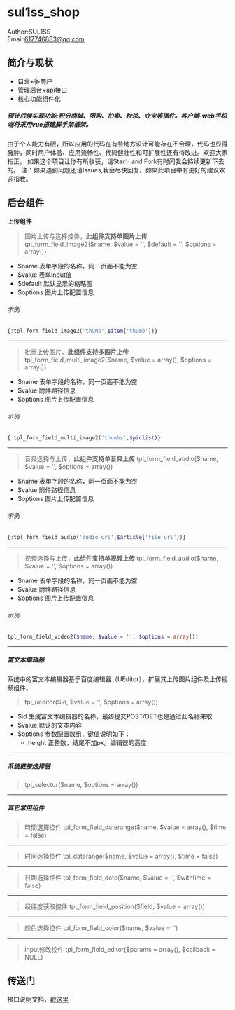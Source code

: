 sul1ss_shop
===============
Author:SUL1SS  
Email:617746883@qq.com

## 简介与现状 ##

 + 自营+多商户
 + 管理后台+api接口
 + 核心功能组件化
##### 预计后续实现功能:积分商城、团购、拍卖、秒杀、夺宝等插件。客户端-web手机端将采用vue搭建脚手架框架。

由于个人能力有限，所以应用的代码在有些地方设计可能存在不合理，代码也显得臃肿，同时用户体验、应用流畅性、代码健壮性和可扩展性还有待改进。欢迎大家指正。
如果这个项目让你有所收获，请Star✨ and Fork有时间我会持续更新下去的。 注：如果遇到问题还请Issues,我会尽快回复。如果此项目中有更好的建议欢迎指教。

## 后台组件
**上传组件**
>图片上传与选择控件，**此组件支持单图片上传**
tpl_form_field_image2($name, $value = '', $default = '', $options = array())
- $name 表单字段的名称，同一页面不能为空
- $value 表单input值
- $default 默认显示的缩略图
- $options 图片上传配置信息

###### *示例*
```php
{:tpl_form_field_image2('thumb',$item['thumb'])}
```
------------
>批量上传图片，**此组件支持多图片上传**
tpl_form_field_multi_image2($name, $value = array(), $options = array())
- $name 表单字段的名称，同一页面不能为空
- $value 附件路径信息
- $options 图片上传配置信息

###### *示例*
```php
{:tpl_form_field_multi_image2('thumbs',$piclist)}
```
------------
>音频选择与上传，**此组件支持单音频上传**
tpl_form_field_audio($name, $value = '', $options = array())
- $name 表单字段的名称，同一页面不能为空
- $value 附件路径信息
- $options 图片上传配置信息

###### *示例*
```php
{:tpl_form_field_audio('audio_url',$article['file_url'])}
```
------------
>视频选择与上传，**此组件支持单视频上传**
tpl_form_field_audio($name, $value = '', $options = array())
- $name 表单字段的名称，同一页面不能为空
- $value 附件路径信息
- $options 图片上传配置信息

###### *示例*
```php
tpl_form_field_video2($name, $value = '', $options = array())
```
------------
##### 富文本编辑器
系统中的富文本编辑器基于百度编辑器（UEditor），扩展其上传图片组件及上传视频组件。
> tpl_ueditor($id, $value = '', $options = array())
- $id 生成富文本编辑器的名称，最终提交POST/GET也是通过此名称来取
- $value 默认的文本内容
- $options 参数配置数组，键值说明如下： 
  - height 正整数，结尾不加px。编辑器的高度
  

------------

##### 系统链接选择器
> tpl_selector($name, $options = array())

------------
##### 其它常用组件
> 時間選擇控件
tpl_form_field_daterange($name, $value = array(), $time = false)

------------

> 时间选择控件
tpl_daterange($name, $value = array(), $time = false)

------------

>日期选择控件 
tpl_form_field_date($name, $value = '', $withtime = false)

------------

> 经纬度获取控件
tpl_form_field_position($field, $value = array())

------------

> 颜色选择控件
tpl_form_field_color($name, $value = '')

------------

> input修改控件
tpl_form_field_editor($params = array(), $callback = NULL)

## 传送门
接口说明文档，[戳这里](https://apizza.net/console/project/12a1a944551624de77bb1a3d6c25d4c1/dev "戳这里")




